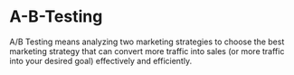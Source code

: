 # A-B-Testing
A/B Testing means analyzing two marketing strategies to choose the best marketing strategy that can convert more traffic into sales (or more traffic into your desired goal) effectively and efficiently.
